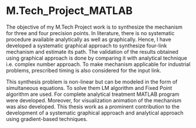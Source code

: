 # M.Tech_Project_MATLAB

The objective of my M.Tech Project work is to synthesize the mechanism for three and four precision points. In literature, there is no systematic procedure available analytically as well as graphically. Hence, I have developed a systematic graphical approach to synthesize four-link mechanism and estimate its path. The validation of the results obtained using graphical approach is done by comparing it with analytical technique i.e. complex number approach. To make mechanism applicable for industrial problems, prescribed timing is also considered for the input link.

This synthesis problem is non-linear but can be modeled in the form of simultaneous equations. To solve them LM algorithm and Fixed Point algorithm are used. For complete analytical treatment MATLAB program were developed. Moreover, for visualization animation of the mechanism was also developed. This thesis work as a prominent contribution to the development of a systematic graphical approach and analytical approach using gradient-based techniques.
